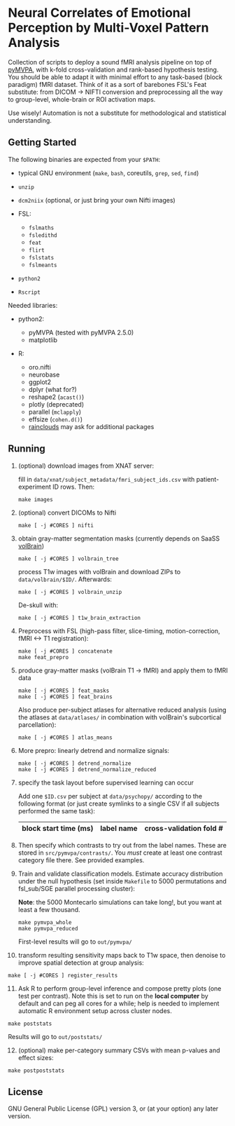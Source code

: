 # Neural Correlates of Emotional Perception by Multi-Voxel Pattern Analysis

Collection of scripts to deploy a sound fMRI analysis pipeline on top
of [pyMVPA](http://www.pymvpa.org/), with k-fold cross-validation and
rank-based hypothesis testing. You should be able to adapt it with
minimal effort to any task-based (block paradigm) fMRI dataset. Think
of it as a sort of barebones FSL's Feat substitute: from DICOM ->
NIFTI conversion and preprocessing all the way to group-level,
whole-brain or ROI activation maps.

Use wisely! Automation is not a substitute for methodological and
statistical understanding.

## Getting Started

The following binaries are expected from your `$PATH`:

- typical GNU environment (`make`, `bash`, coreutils, `grep`, `sed`, `find`)
- `unzip`
- `dcm2niix` (optional, or just bring your own Nifti images)
- FSL:

   - `fslmaths`
   - `fsledithd`
   - `feat`
   - `flirt`
   - `fslstats`
   - `fslmeants`

- `python2`
- `Rscript`

Needed libraries:

- python2:

   - pyMVPA (tested with pyMVPA 2.5.0)
   - matplotlib

- R:

   - oro.nifti
   - neurobase
   - ggplot2
   - dplyr (what for?)
   - reshape2 (`acast()`)
   - plotly (deprecated)
   - parallel (`mclapply`)
   - effsize (`cohen.d()`)
   - [rainclouds](https://github.com/RainCloudPlots/RainCloudPlots)
     may ask for additional packages

## Running

1. (optional) download images from XNAT server:

   fill in `data/xnat/subject_metadata/fmri_subject_ids.csv` with
   patient-experiment ID rows. Then:

    ```
    make images
    ```

2. (optional) convert DICOMs to Nifti

   ```
   make [ -j #CORES ] nifti
   ```

3. obtain gray-matter segmentation masks (currently depends on SaaSS
   [volBrain](https://www.volbrain.upv.es/))

   ```
   make [ -j #CORES ] volbrain_tree
   ```

   process T1w images with volBrain and download ZIPs to
   `data/volbrain/$ID/`. Afterwards:

   ```
   make [ -j #CORES ] volbrain_unzip
   ```

   De-skull with:

   ```
   make [ -j #CORES ] t1w_brain_extraction
   ```

4. Preprocess with FSL (high-pass filter, slice-timing,
   motion-correction, fMRI <-> T1 registration):

   ```
   make [ -j #CORES ] concatenate
   make feat_prepro
   ```

5. produce gray-matter masks (volBrain T1 -> fMRI) and apply them to
   fMRI data

   ```
   make [ -j #CORES ] feat_masks
   make [ -j #CORES ] feat_brains
   ```

   Also produce per-subject atlases for alternative reduced analysis
   (using the atlases at `data/atlases/` in combination with volBrain's
   subcortical parcellation):

   ```
   make [ -j #CORES ] atlas_means
   ```

6. More prepro: linearly detrend and normalize signals:

   ```
   make [ -j #CORES ] detrend_normalize
   make [ -j #CORES ] detrend_normalize_reduced
   ```

7. specify the task layout before supervised learning can occur

   Add one `$ID.csv` per subject at `data/psychopy/` according to the
   following format (or just create symlinks to a single CSV if all
   subjects performed the same task):

   | block start time (ms) | label name | cross-validation fold # |
   |-|-|-|

8. Then specify which contrasts to try out from the label names. These
   are stored in `src/pymvpa/contrasts/`. You _must_ create at least
   one contrast category file there. See provided examples.

9. Train and validate classification models. Estimate accuracy
   distribution under the null hypothesis (set inside `Makefile` to
   5000 permutations and fsl_sub/SGE parallel processing cluster):

   __Note__: the 5000 Montecarlo simulations can take long!, but you want
   at least a few thousand.

   ```
   make pymvpa_whole
   make pymvpa_reduced
   ```

    First-level results will go to `out/pymvpa/`

10. transform resulting sensitivity maps back to T1w space, then
denoise to improve spatial detection at group analysis:

   ```
   make [ -j #CORES ] register_results
   ```

11. Ask R to perform group-level inference and compose pretty plots
    (one test per contrast). Note this is set to run on the __local
    computer__ by default and can peg all cores for a while; help is
    needed to implement automatic R environment setup across cluster
    nodes.

   ```
   make poststats
   ```

   Results will go to `out/poststats/`

12. (optional) make per-category summary CSVs with mean p-values and
    effect sizes:

   ```
   make postpoststats
   ```

## License

GNU General Public License (GPL) version 3, or (at your option) any
later version.
